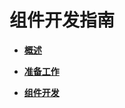 # 组件开发指南<a name="ZH-CN_TOPIC_0000001053617944"></a>

-   **[概述](概述-0.md)**  

-   **[准备工作](准备工作.md)**  

-   **[组件开发](组件开发.md)**  


